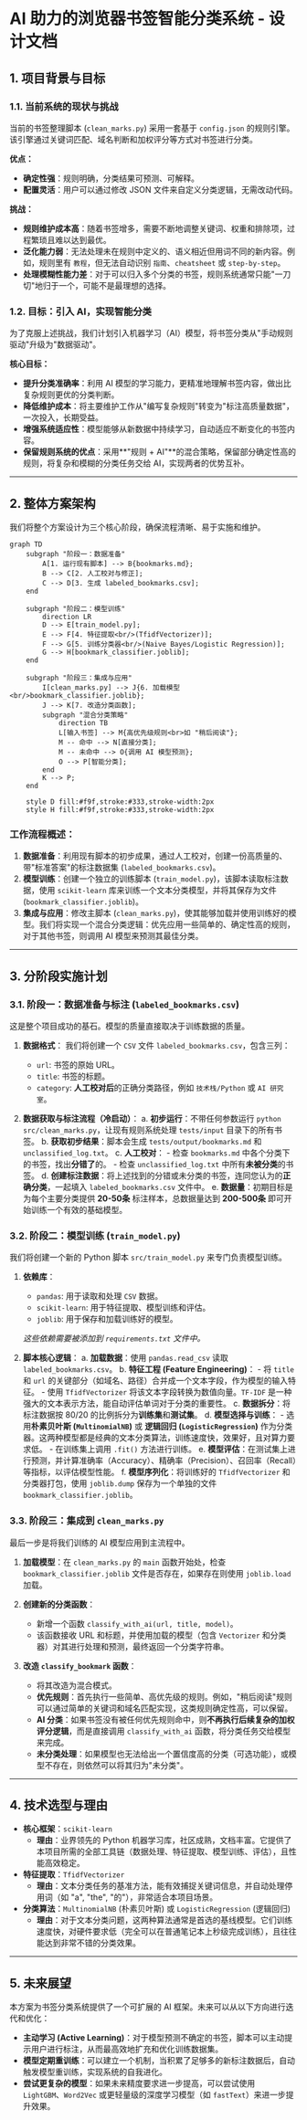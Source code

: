 # AI 助力的浏览器书签智能分类系统 - 设计文档

## 1. 项目背景与目标

### 1.1. 当前系统的现状与挑战

当前的书签整理脚本 (`clean_marks.py`) 采用一套基于 `config.json` 的规则引擎。该引擎通过关键词匹配、域名判断和加权评分等方式对书签进行分类。

**优点：**
- **确定性强**：规则明确，分类结果可预测、可解释。
- **配置灵活**：用户可以通过修改 JSON 文件来自定义分类逻辑，无需改动代码。

**挑战：**
- **规则维护成本高**：随着书签增多，需要不断地调整关键词、权重和排除项，过程繁琐且难以达到最优。
- **泛化能力弱**：无法处理未在规则中定义的、语义相近但用词不同的新内容。例如，规则里有 `教程`，但无法自动识别 `指南`、`cheatsheet` 或 `step-by-step`。
- **处理模糊性能力差**：对于可以归入多个分类的书签，规则系统通常只能"一刀切"地归于一个，可能不是最理想的选择。

### 1.2. 目标：引入 AI，实现智能分类

为了克服上述挑战，我们计划引入机器学习（AI）模型，将书签分类从"手动规则驱动"升级为"数据驱动"。

**核心目标：**
- **提升分类准确率**：利用 AI 模型的学习能力，更精准地理解书签内容，做出比复杂规则更优的分类判断。
- **降低维护成本**：将主要维护工作从"编写复杂规则"转变为"标注高质量数据"，一次投入，长期受益。
- **增强系统适应性**：模型能够从新数据中持续学习，自动适应不断变化的书签内容。
- **保留规则系统的优点**：采用**"规则 + AI"**的混合策略，保留部分确定性高的规则，将复杂和模糊的分类任务交给 AI，实现两者的优势互补。

---

## 2. 整体方案架构

我们将整个方案设计为三个核心阶段，确保流程清晰、易于实施和维护。

```mermaid
graph TD
    subgraph "阶段一：数据准备"
        A[1. 运行现有脚本] --> B{bookmarks.md};
        B --> C[2. 人工校对与修正];
        C --> D[3. 生成 labeled_bookmarks.csv];
    end

    subgraph "阶段二：模型训练"
        direction LR
        D --> E[train_model.py];
        E --> F[4. 特征提取<br/>(TfidfVectorizer)];
        F --> G[5. 训练分类器<br/>(Naive Bayes/Logistic Regression)];
        G --> H[bookmark_classifier.joblib];
    end

    subgraph "阶段三：集成与应用"
        I[clean_marks.py] --> J{6. 加载模型<br/>bookmark_classifier.joblib};
        J --> K[7. 改造分类函数];
        subgraph "混合分类策略"
            direction TB
            L[输入书签] --> M{高优先级规则<br>如 "稍后阅读"};
            M -- 命中 --> N[直接分类];
            M -- 未命中 --> O{调用 AI 模型预测};
            O --> P[智能分类];
        end
        K --> P;
    end

    style D fill:#f9f,stroke:#333,stroke-width:2px
    style H fill:#f9f,stroke:#333,stroke-width:2px
```

### 工作流程概述：
1.  **数据准备**：利用现有脚本的初步成果，通过人工校对，创建一份高质量的、带"标准答案"的标注数据集 (`labeled_bookmarks.csv`)。
2.  **模型训练**：创建一个独立的训练脚本 (`train_model.py`)，该脚本读取标注数据，使用 `scikit-learn` 库来训练一个文本分类模型，并将其保存为文件 (`bookmark_classifier.joblib`)。
3.  **集成与应用**：修改主脚本 (`clean_marks.py`)，使其能够加载并使用训练好的模型。我们将实现一个混合分类逻辑：优先应用一些简单的、确定性高的规则，对于其他书签，则调用 AI 模型来预测其最佳分类。

---

## 3. 分阶段实施计划

### 3.1. 阶段一：数据准备与标注 (`labeled_bookmarks.csv`)

这是整个项目成功的基石。模型的质量直接取决于训练数据的质量。

1.  **数据格式**：
    我们将创建一个 `CSV` 文件 `labeled_bookmarks.csv`，包含三列：
    - `url`: 书签的原始 URL。
    - `title`: 书签的标题。
    - `category`: **人工校对后**的正确分类路径，例如 `技术栈/Python` 或 `AI 研究室`。

2.  **数据获取与标注流程（冷启动）**：
    a. **初步运行**：不带任何参数运行 `python src/clean_marks.py`，让现有规则系统处理 `tests/input` 目录下的所有书签。
    b. **获取初步结果**：脚本会生成 `tests/output/bookmarks.md` 和 `unclassified_log.txt`。
    c. **人工校对**：
        - 检查 `bookmarks.md` 中各个分类下的书签，找出**分错了**的。
        - 检查 `unclassified_log.txt` 中所有**未被分类**的书签。
    d. **创建标注数据**：将上述找到的分错或未分类的书签，连同您认为的**正确分类**，一起填入 `labeled_bookmarks.csv` 文件中。
    e. **数据量**：初期目标是为每个主要分类提供 **20-50条** 标注样本，总数据量达到 **200-500条** 即可开始训练一个有效的基础模型。

### 3.2. 阶段二：模型训练 (`train_model.py`)

我们将创建一个新的 Python 脚本 `src/train_model.py` 来专门负责模型训练。

1.  **依赖库**：
    - `pandas`: 用于读取和处理 `CSV` 数据。
    - `scikit-learn`: 用于特征提取、模型训练和评估。
    - `joblib`: 用于保存和加载训练好的模型。
    
    *这些依赖需要被添加到 `requirements.txt` 文件中。*

2.  **脚本核心逻辑**：
    a. **加载数据**：使用 `pandas.read_csv` 读取 `labeled_bookmarks.csv`。
    b. **特征工程 (Feature Engineering)**：
        - 将 `title` 和 `url` 的关键部分（如域名、路径）合并成一个文本字段，作为模型的输入特征。
        - 使用 `TfidfVectorizer` 将该文本字段转换为数值向量。`TF-IDF` 是一种强大的文本表示方法，能自动评估单词对于分类的重要性。
    c. **数据拆分**：将标注数据按 80/20 的比例拆分为**训练集**和**测试集**。
    d. **模型选择与训练**：
        - 选用**朴素贝叶斯 (`MultinomialNB`)** 或 **逻辑回归 (`LogisticRegression`)** 作为分类器。这两种模型都是经典的文本分类算法，训练速度快，效果好，且对算力要求低。
        - 在训练集上调用 `.fit()` 方法进行训练。
    e. **模型评估**：在测试集上进行预测，并计算准确率（Accuracy）、精确率（Precision）、召回率（Recall）等指标，以评估模型性能。
    f. **模型序列化**：将训练好的 `TfidfVectorizer` 和分类器打包，使用 `joblib.dump` 保存为一个单独的文件 `bookmark_classifier.joblib`。

### 3.3. 阶段三：集成到 `clean_marks.py`

最后一步是将我们训练的 AI 模型应用到主流程中。

1.  **加载模型**：在 `clean_marks.py` 的 `main` 函数开始处，检查 `bookmark_classifier.joblib` 文件是否存在，如果存在则使用 `joblib.load` 加载。

2.  **创建新的分类函数**：
    - 新增一个函数 `classify_with_ai(url, title, model)`。
    - 该函数接收 URL 和标题，并使用加载的模型（包含 `Vectorizer` 和分类器）对其进行处理和预测，最终返回一个分类字符串。

3.  **改造 `classify_bookmark` 函数**：
    - 将其改造为混合模式。
    - **优先规则**：首先执行一些简单、高优先级的规则。例如，"稍后阅读"规则可以通过简单的关键词和域名匹配实现，这类规则确定性高，可以保留。
    - **AI 分类**：如果书签没有被任何优先规则命中，则**不再执行后续复杂的加权评分逻辑**，而是直接调用 `classify_with_ai` 函数，将分类任务交给模型来完成。
    - **未分类处理**：如果模型也无法给出一个置信度高的分类（可选功能），或模型不存在，则依然可以将其归为"未分类"。

---

## 4. 技术选型与理由

- **核心框架**：`scikit-learn`
  - **理由**：业界领先的 Python 机器学习库，社区成熟，文档丰富。它提供了本项目所需的全部工具链（数据处理、特征提取、模型训练、评估），且性能高效稳定。
- **特征提取**：`TfidfVectorizer`
  - **理由**：文本分类任务的基准方法，能有效捕捉关键词信息，并自动处理停用词（如 "a", "the", "的"），非常适合本项目场景。
- **分类算法**：`MultinomialNB` (朴素贝叶斯) 或 `LogisticRegression` (逻辑回归)
  - **理由**：对于文本分类问题，这两种算法通常是首选的基线模型。它们训练速度快，对硬件要求低（完全可以在普通笔记本上秒级完成训练），且往往能达到非常不错的分类效果。

---

## 5. 未来展望

本方案为书签分类系统提供了一个可扩展的 AI 框架。未来可以从以下方向进行迭代和优化：

- **主动学习 (Active Learning)**：对于模型预测不确定的书签，脚本可以主动提示用户进行标注，从而最高效地扩充和优化训练数据集。
- **模型定期重训练**：可以建立一个机制，当积累了足够多的新标注数据后，自动触发模型重训练，实现系统的自我进化。
- **尝试更复杂的模型**：如果未来精度要求进一步提高，可以尝试使用 `LightGBM`、`Word2Vec` 或更轻量级的深度学习模型（如 `fastText`）来进一步提升效果。 